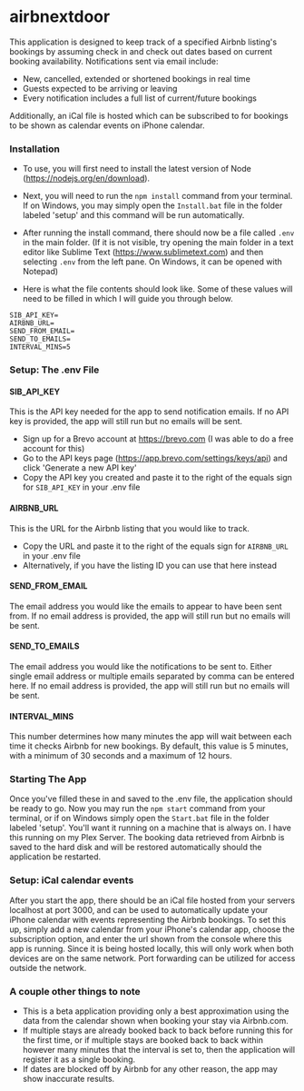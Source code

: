 # airbnextdoor

This application is designed to keep track of a specified Airbnb listing's bookings by assuming check in and check out dates based on current booking availability. Notifications sent via email include:
- New, cancelled, extended or shortened bookings in real time
- Guests expected to be arriving or leaving
- Every notification includes a full list of current/future bookings

Additionally, an iCal file is hosted which can be subscribed to for bookings to be shown as calendar events on iPhone calendar.

### Installation

- To use, you will first need to install the latest version of Node (https://nodejs.org/en/download).

- Next, you will need to run the `npm install` command from your terminal. If on Windows, you may simply open the `Install.bat` file in the folder labeled 'setup' and this command will be run automatically.

- After running the install command, there should now be a file called `.env` in the main folder. (If it is not visible, try opening the main folder in a text editor like Sublime Text (https://www.sublimetext.com) and then selecting `.env` from the left pane. On Windows, it can be opened with Notepad)

- Here is what the file contents should look like. Some of these values will need to be filled in which I will guide you through below.

```
SIB_API_KEY=
AIRBNB_URL=
SEND_FROM_EMAIL=
SEND_TO_EMAILS=
INTERVAL_MINS=5
```

### Setup: The .env File

#### SIB_API_KEY

This is the API key needed for the app to send notification emails. If no API key is provided, the app will still run but no emails will be sent.

- Sign up for a Brevo account at https://brevo.com (I was able to do a free account for this)
- Go to the API keys page (https://app.brevo.com/settings/keys/api) and click 'Generate a new API key'
- Copy the API key you created and paste it to the right of the equals sign for `SIB_API_KEY` in your .env file

#### AIRBNB_URL

This is the URL for the Airbnb listing that you would like to track.

- Copy the URL and paste it to the right of the equals sign for `AIRBNB_URL` in your .env file
- Alternatively, if you have the listing ID you can use that here instead

#### SEND_FROM_EMAIL

The email address you would like the emails to appear to have been sent from. If no email address is provided, the app will still run but no emails will be sent.

#### SEND_TO_EMAILS

The email address you would like the notifications to be sent to. Either single email address or multiple emails separated by comma can be entered here. If no email address is provided, the app will still run but no emails will be sent.

#### INTERVAL_MINS

This number determines how many minutes the app will wait between each time it checks Airbnb for new bookings. By default, this value is 5 minutes, with a minimum of 30 seconds and a maximum of 12 hours.

### Starting The App

Once you've filled these in and saved to the .env file, the application should be ready to go. Now you may run the `npm start` command from your terminal, or if on Windows simply open the `Start.bat` file in the folder labeled 'setup'. You'll want it running on a machine that is always on. I have this running on my Plex Server. The booking data retrieved from Airbnb is saved to the hard disk and will be restored automatically should the application be restarted.

### Setup: iCal calendar events

After you start the app, there should be an iCal file hosted from your servers localhost at port 3000, and can be used to automatically update your iPhone calendar with events representing the Airbnb bookings. To set this up, simply add a new calendar from your iPhone's calendar app, choose the subscription option, and enter the url shown from the console where this app is running. Since it is being hosted locally, this will only work when both devices are on the same network. Port forwarding can be utilized for access outside the network.

### A couple other things to note

- This is a beta application providing only a best approximation using the data from the calendar shown when booking your stay via Airbnb.com.
- If multiple stays are already booked back to back before running this for the first time, or if multiple stays are booked back to back within however many minutes that the interval is set to, then the application will register it as a single booking.
- If dates are blocked off by Airbnb for any other reason, the app may show inaccurate results.
